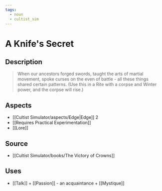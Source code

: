 ```yaml
---
tags:
  - noun
  - cultist_sim
---
```


# A Knife's Secret

## Description

> When our ancestors forged swords, taught the arts of martial movement, spoke curses on the even of battle - all these things shared certain patterns. 
> (Use this in a Rite with a corpse and Winter power, and the corpse will rise.)

## Aspects
- [[Cultist Simulator/aspects/Edge|Edge]] 2
- [[Requires Practical Experimentation]]
- [[Lore]]
## Source
- [[Cultist Simulator/books/The Victory of Crowns]]
## Uses
- [[Talk]] + [[Passion]] - an acquaintance + [[Mystique]]